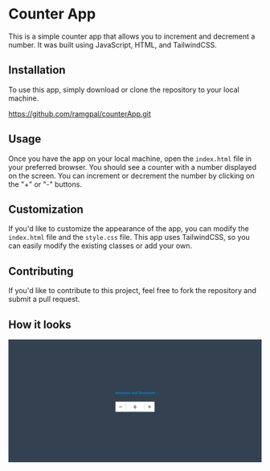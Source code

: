 # Counter App

This is a simple counter app that allows you to increment and decrement a number. It was built using JavaScript, HTML, and TailwindCSS.

## Installation

To use this app, simply download or clone the repository to your local machine.

 https://github.com/ramgpal/counterApp.git
 
## Usage

Once you have the app on your local machine, open the `index.html` file in your preferred browser. You should see a counter with a number displayed on the screen. You can increment or decrement the number by clicking on the "+" or "-" buttons.

## Customization

If you'd like to customize the appearance of the app, you can modify the `index.html` file and the `style.css` file. This app uses TailwindCSS, so you can easily modify the existing classes or add your own.

## Contributing

If you'd like to contribute to this project, feel free to fork the repository and submit a pull request. 

## How it looks
<img src="CounterApp.png" alt="CounterAppp">



